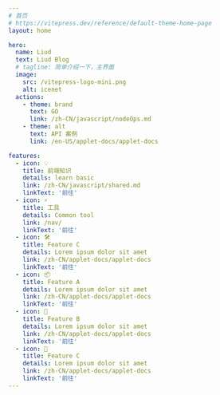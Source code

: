 ```yaml
---
# 首页
# https://vitepress.dev/reference/default-theme-home-page
layout: home

hero:
  name: Liud
  text: Liud Blog
  # tagline: 简单介绍一下，主界面
  image:
    src: /vitepress-logo-mini.png
    alt: icenet
  actions:
    - theme: brand
      text: GO
      link: /zh-CN/javascript/nodeOps.md
    - theme: alt
      text: API 案例
      link: /en-US/applet-docs/applet-docs

features:
  - icon: 💡
    title: 前端知识
    details: learn basic
    link: /zh-CN/javascript/shared.md
    linkText: '前往'
  - icon: ⚡️
    title: 工具
    details: Common tool
    link: /nav/
    linkText: '前往'
  - icon: 🛠️
    title: Feature C
    details: Lorem ipsum dolor sit amet
    link: /zh-CN/applet-docs/applet-docs
    linkText: '前往'
  - icon: 📦
    title: Feature A
    details: Lorem ipsum dolor sit amet
    link: /zh-CN/applet-docs/applet-docs
    linkText: '前往'
  - icon: 🔩
    title: Feature B
    details: Lorem ipsum dolor sit amet
    link: /zh-CN/applet-docs/applet-docs
    linkText: '前往'
  - icon: 🔑
    title: Feature C
    details: Lorem ipsum dolor sit amet
    link: /zh-CN/applet-docs/applet-docs
    linkText: '前往'
---
```


